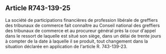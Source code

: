 Article R743-139-25
----
La société de participations financières de profession libérale de greffiers des
tribunaux de commerce fait connaître au Conseil national des greffiers des
tribunaux de commerce et au procureur général près la cour d'appel dans le
ressort de laquelle est situé son siège, dans un délai de trente jours à compter
de la date à laquelle il se produit, tout changement dans la situation déclarée
en application de l'article R. 743-139-23.
